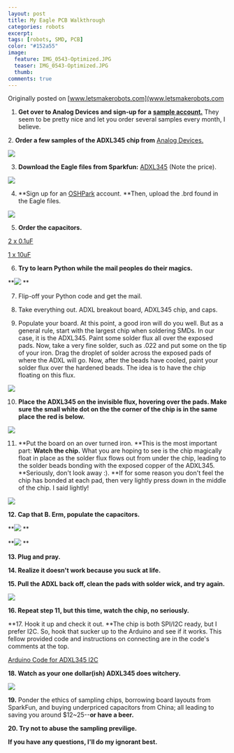 ```yaml
---
layout: post
title: My Eagle PCB Walkthrough
categories: robots
excerpt:
tags: [robots, SMD, PCB]
color: "#152a55"
image:
  feature: IMG_0543-Optimized.JPG
  teaser: IMG_0543-Optimized.JPG
  thumb:
comments: true
---
```


Originally posted on [www.letsmakerobots.com](www.letsmakerobots.com
1. **Get over to Analog Devices and sign-up for a** **[sample account.](http://www.analog.com/en/content/samples/fca.html)** They seem to be pretty nice and let you order several samples every month, I believe.

[](http://www.analog.com/en/content/samples/fca.html)2. **Order a few samples of the ADXL345 chip from** [Analog Devices.](http://www.analog.com/en/mems-sensors/mems-inertial-sensors/adxl345/products/product.html)

![](../../images/samplerequest.jpg)

3. **Download the Eagle files from Sparkfun:**  [ADXL345](http://www.sparkfun.com/datasheets/Sensors/Accelerometer/ADXL345-BreakoutBoard-v13.zip) (Note the price).

![](../../images/adxl345sparkfun.jpg)

4. **Sign up for an [OSHPark](http://www.oshpark.com/) account.  **Then, upload the .brd found in the Eagle files.

![](../../images/OSHParksplash.jpg)

5. **Order the capacitors.**

[2 x 0.1uF](http://www.ebay.com/itm/160318833833?ssPageName=STRK:MEWNX:IT&_trksid=p3984.m1439.l2649)

[1 x 10uF](http://www.ebay.com/itm/281056801982?ssPageName=STRK:MEWNX:IT&_trksid=p3984.m1439.l2649)

6.  **Try to learn Python while the mail peoples do their magics.**

**![](../../images/3236811556_e470493eef.jpg)
**






7. Flip-off your Python code and get the mail.  

8. Take everything out.  ADXL breakout board, ADXL345 chip, and caps.

9. Populate your board.  At this point, a good iron will do you well.  But as a general rule, start with the largest chip when soldering SMDs.  In our case, it is the ADXL345.  Paint some solder flux all over the exposed pads.  Now, take a very fine solder, such as .022 and put some on the tip of your iron.  Drag the droplet of solder across the exposed pads of where the ADXL will go.  Now, after the beads have cooled, paint your solder flux over the hardened beads.  The idea is to have the chip floating on this flux.

![](../../images/IMG_0543-Optimized_1200x900.jpg)

10. **Place the ADXL345 on the invisible flux, hovering over the pads.  Make sure the small white dot on the the corner of the chip is in the same place the red is below.**

![](../../images/IMG_0550_4000x3000_0.jpg)

11. **Put the board on an over turned iron.  **This is the most important part: **Watch the chip.**  What you are hoping to see is the chip magically float in place as the solder flux flows out from under the chip, leading to the solder beads bonding with the exposed copper of the ADXL345.  **Seriously, don't look away :).  **If for some reason you don't feel the chip has bonded at each pad, then very lightly press down in the middle of the chip.  I said lightly!

**![](../../images/IMG_0547_4000x3000.jpg)**

**12. Cap that B.  Erm, populate the capacitors.**

**![](../../images/IMG_8697_1150x768.jpg)
**

**![](../../images/IMG_8705_1150x768.jpg)
**

**13. Plug and pray.**

**14. Realize it doesn't work because you suck at life.**

**15. Pull the ADXL back off, clean the pads with solder wick, and try again.**

**![](../../images/IMG_0555_1024x768.jpg)**

**16. Repeat step 11, but this time, watch the chip, no seriously.**

**17. Hook it up and check it out.  **The chip is both SPI/I2C ready, but I prefer I2C.  So, hook that sucker up to the Arduino and see if it works.  This fellow provided code and instructions on connecting are in the code's comments at the top.

[Arduino Code for ADXL345 I2C](https://github.com/jenschr/Arduino-libraries/blob/master/ADXL345/examples/ADXL345_no_library/BareBones_ADXL345.pde)

**18. Watch as your one dollar(ish) ADXL345 does witchery.**

**![](../../images/ADXL345_Running.jpg)**

**19.** Ponder the ethics of sampling chips, borrowing board layouts from SparkFun, and buying underpriced capacitors from China; all leading to saving you around $12~25--**or have a beer.**

**20. Try not to abuse the sampling previlige.**

**If you have any questions, I'll do my ignorant best.**
